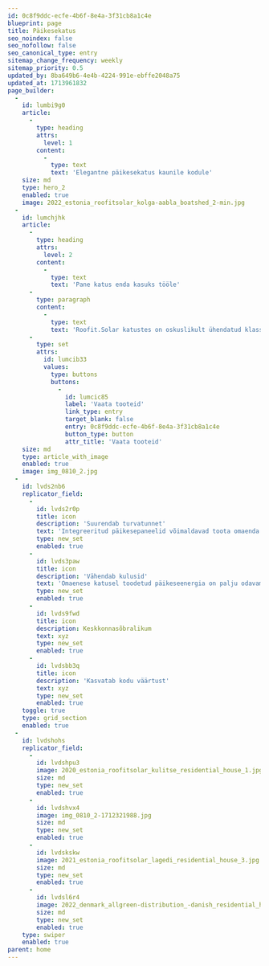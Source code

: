 ```yaml
---
id: 0c8f9ddc-ecfe-4b6f-8e4a-3f31cb8a1c4e
blueprint: page
title: Päikesekatus
seo_noindex: false
seo_nofollow: false
seo_canonical_type: entry
sitemap_change_frequency: weekly
sitemap_priority: 0.5
updated_by: 8ba649b6-4e4b-4224-991e-ebffe2048a75
updated_at: 1713961832
page_builder:
  -
    id: lumbi9g0
    article:
      -
        type: heading
        attrs:
          level: 1
        content:
          -
            type: text
            text: 'Elegantne päikesekatus kaunile kodule'
    size: md
    type: hero_2
    enabled: true
    image: 2022_estonia_roofitsolar_kolga-aabla_boatshed_2-min.jpg
  -
    id: lumchjhk
    article:
      -
        type: heading
        attrs:
          level: 2
        content:
          -
            type: text
            text: 'Pane katus enda kasuks tööle'
      -
        type: paragraph
        content:
          -
            type: text
            text: 'Roofit.Solar katustes on oskuslikult ühendatud klassikaline katusekattematerjal, esteetiliselt kaunis disain ning uusim päikeseenergia tehnoloogia. Katusepaneelidesse integreeritud monokristalsed ränielemendid on kaugelt vaadates silmale peaaegu nähtamatud. Päikesemoodulid ühendatakse klassikalist valtskinnitust või click-tehnikat kasutades ilmastikukindlaks ja vastupidavaks katusekattematerjaliks, mis toodab su kodule aastakümneid rohelist elektrit.'
      -
        type: set
        attrs:
          id: lumcib33
          values:
            type: buttons
            buttons:
              -
                id: lumcic85
                label: 'Vaata tooteid'
                link_type: entry
                target_blank: false
                entry: 0c8f9ddc-ecfe-4b6f-8e4a-3f31cb8a1c4e
                button_type: button
                attr_title: 'Vaata tooteid'
    size: md
    type: article_with_image
    enabled: true
    image: img_0810_2.jpg
  -
    id: lvds2nb6
    replicator_field:
      -
        id: lvds2r0p
        title: icon
        description: 'Suurendab turvatunnet'
        text: 'Integreeritud päikesepaneelid võimaldavad toota omaenda elektrienergiat.'
        type: new_set
        enabled: true
      -
        id: lvds3paw
        title: icon
        description: 'Vähendab kulusid'
        text: 'Omaenese katusel toodetud päikeseenergia on palju odavam tavalise elektrivõrgu hindadest. Mida rohkem katus elektrit toodab, seda vähem tuleb osta elektrit võrgust.'
        type: new_set
        enabled: true
      -
        id: lvds9fwd
        title: icon
        description: Keskkonnasõbralikum
        text: xyz
        type: new_set
        enabled: true
      -
        id: lvdsbb3q
        title: icon
        description: 'Kasvatab kodu väärtust'
        text: xyz
        type: new_set
        enabled: true
    toggle: true
    type: grid_section
    enabled: true
  -
    id: lvdshohs
    replicator_field:
      -
        id: lvdshpu3
        image: 2020_estonia_roofitsolar_kulitse_residential_house_1.jpg
        size: md
        type: new_set
        enabled: true
      -
        id: lvdshvx4
        image: img_0810_2-1712321988.jpg
        size: md
        type: new_set
        enabled: true
      -
        id: lvdskskw
        image: 2021_estonia_roofitsolar_lagedi_residential_house_3.jpg
        size: md
        type: new_set
        enabled: true
      -
        id: lvdsl6r4
        image: 2022_denmark_allgreen-distribution_-danish_residential_house_3.jpg
        size: md
        type: new_set
        enabled: true
    type: swiper
    enabled: true
parent: home
---
```

